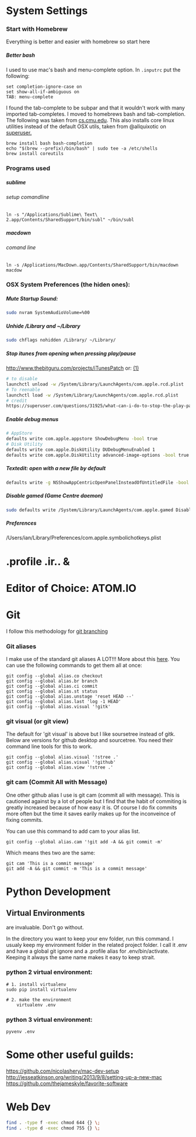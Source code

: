 # System Settings


### Start with Homebrew
Everything is better and easier with homebrew so start here

##### Better bash
I used to use mac's bash and menu-complete option. In ```.inputrc``` put the following:

```
set completion-ignore-case on
set show-all-if-ambiguous on
TAB: menu-complete
```

I found the tab-complete to be subpar and that it wouldn't work with many imported tab-completes. I moved to homebrews bash and tab-completion. The following was taken from [cs.cmu.edu](https://www.cs.cmu.edu/~15131/f15/topics/terminal-configuration/configuring-bash/). This also installs core linux utilities instead of the default OSX utils, taken from @allquixotic on [superuser.](http://superuser.com/a/476594)

```
brew install bash bash-completion
echo "$(brew --prefix)/bin/bash" | sudo tee -a /etc/shells
brew install coreutils
```


### Programs used

##### sublime
###### setup comandline
	ln -s "/Applications/Sublime\ Text\ 2.app/Contents/SharedSupport/bin/subl" ~/bin/subl

##### macdown
###### comand line
	ln -s /Applications/MacDown.app/Contents/SharedSupport/bin/macdown macdow

### OSX System Preferences (the hiden ones):

##### Mute Startup Sound:

```bash
sudo nvram SystemAudioVolume=%00
```

##### Unhide /Library and ~/Library

```bash
sudo chflags nohidden /Library/ ~/Library/
```

##### Stop itunes from opening when pressing play/pause
http://www.thebitguru.com/projects/iTunesPatch or: [(1)][1]

```bash
# to disable
launchctl unload -w /System/Library/LaunchAgents/com.apple.rcd.plist
# To reenable
launchctl load -w /System/Library/LaunchAgents/com.apple.rcd.plist
# credit
https://superuser.com/questions/31925/what-can-i-do-to-stop-the-play-pause-button-from-opening-itunes/827710
```

##### Enable debug menus
```bash
# AppStore
defaults write com.apple.appstore ShowDebugMenu -bool true
# Disk Utility
defaults write com.apple.DiskUtility DUDebugMenuEnabled 1
defaults write com.apple.DiskUtility advanced-image-options -bool true
```

##### Textedit: open with a new file by default
```bash
defaults write -g NSShowAppCentricOpenPanelInsteadOfUntitledFile -bool false
```

##### Disable gamed (Game Centre daemon)
```bash
sudo defaults write /System/Library/LaunchAgents/com.apple.gamed Disabled -bool true
```

##### Preferences
/Users/ian/Library/Preferences/com.apple.symbolichotkeys.plist




# .profile .ir.. & 


# Editor of Choice: ATOM.IO


# Git
I follow this methodology for [git branching](http://nvie.com/posts/a-successful-git-branching-model/)

### Git aliases

I make use of the standard git aliases A LOT!!! More about this [here](https://git-scm.com/book/en/v2/Git-Basics-Git-Aliases). You can use the following commands to get them all at once:

	git config --global alias.co checkout
	git config --global alias.br branch
	git config --global alias.ci commit
	git config --global alias.st status
	git config --global alias.unstage 'reset HEAD --'
	git config --global alias.last 'log -1 HEAD'
	git config --global alias.visual '!gitk'

### git visual (or git view)
The default for 'git visual' is above but I like soursetree instead of gitk. Below are versions for github desktop and sourcetree. You need their command line tools for this to work.

	git config --global alias.visual '!stree .'
	git config --global alias.visual '!github'
	git config --global alias.view '!stree .'

### git cam (Commit All with Message)
One other github alias I use is git cam (commit all with message). This is cautioned against by a lot of people but I find that the habit of commiting is greatly increased because of how easy it is. Of course I do fix commits more often but the time it saves earily makes up for the inconveince of fixing commits.

You can use this command to add cam to your alias list.

	git config --global alias.cam '!git add -A && git commit -m'

Which means thes two are the same:

	git cam 'This is a commit message'
	git add -A && git commit -m 'This is a commit message'


# Python Development

## Virtual Environments
are invaluable. Don't go without.

In the directory you want to keep your env folder, run this command. I usualy keep my environment folder in the related project folder. I call it .env and have a global git ignore and a .profile alias for .env/bin/activate. Keeping it always the same name makes it easy to keep strait.

### python 2 virtual environment:

	# 1. install virtualenv
	sudo pip install virtualenv

	# 2. make the environment
		virtualenv .env

### python 3 virtual environment:

	pyvenv .env


# Some other useful guilds:
https://github.com/nicolashery/mac-dev-setup
http://jesseatkinson.org/writing/2013/9/8/setting-up-a-new-mac
https://github.com/thejameskyle/favorite-software

# Web Dev

```bash
find . -type f -exec chmod 644 {} \;
find . -type d -exec chmod 755 {} \;
```

[1]: http://example.com/  "Optional Title Here"